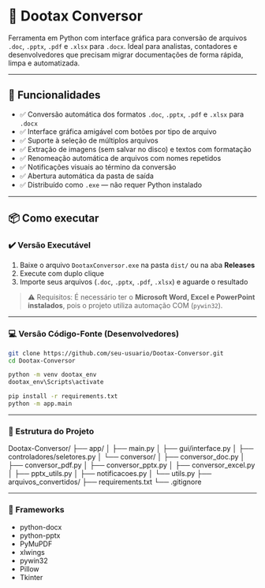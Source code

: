 # 📝 Dootax Conversor

Ferramenta em Python com interface gráfica para conversão de arquivos `.doc`, `.pptx`, `.pdf` e `.xlsx` para `.docx`. Ideal para analistas, contadores e desenvolvedores que precisam migrar documentações de forma rápida, limpa e automatizada.

---

## 🚀 Funcionalidades

- ✅ Conversão automática dos formatos `.doc`, `.pptx`, `.pdf` e `.xlsx` para `.docx`
- ✅ Interface gráfica amigável com botões por tipo de arquivo
- ✅ Suporte à seleção de múltiplos arquivos
- ✅ Extração de imagens (sem salvar no disco) e textos com formatação
- ✅ Renomeação automática de arquivos com nomes repetidos
- ✅ Notificações visuais ao término da conversão
- ✅ Abertura automática da pasta de saída
- ✅ Distribuído como `.exe` — não requer Python instalado

---

## 📦 Como executar

### ✔️ Versão Executável

1. Baixe o arquivo `DootaxConversor.exe` na pasta `dist/` ou na aba **Releases**
2. Execute com duplo clique
3. Importe seus arquivos (`.doc`, `.pptx`, `.pdf`, `.xlsx`) e aguarde o resultado

> ⚠️ Requisitos: É necessário ter o **Microsoft Word, Excel e PowerPoint instalados**, pois o projeto utiliza automação COM (`pywin32`).

---

### 💻 Versão Código-Fonte (Desenvolvedores)

```bash
git clone https://github.com/seu-usuario/Dootax-Conversor.git
cd Dootax-Conversor

python -m venv dootax_env
dootax_env\Scripts\activate

pip install -r requirements.txt
python -m app.main
```
---

### 📂 Estrutura do Projeto

Dootax-Conversor/
├── app/
│   ├── main.py
│   ├── gui/interface.py
│   ├── controladores/seletores.py
│   └── conversor/
│       ├── conversor_doc.py
│       ├── conversor_pdf.py
│       ├── conversor_pptx.py
│       ├── conversor_excel.py
│       ├── pptx_utils.py
│       ├── notificacoes.py
│       └── utils.py
├── arquivos_convertidos/
├── requirements.txt
└── .gitignore

---

### 🧪 Frameworks

- python-docx
- python-pptx
- PyMuPDF
- xlwings
- pywin32
- Pillow
- Tkinter
